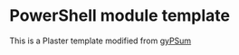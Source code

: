 # PowerShell module template

This is a Plaster template modified from [gyPSum](https://github.com/SimonWahlin/gyPSum)
